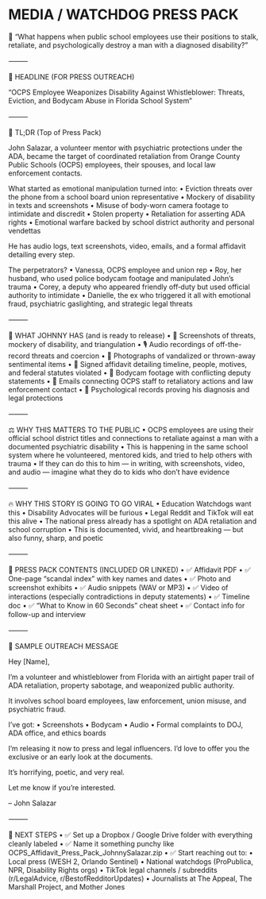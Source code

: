 # MEDIA / WATCHDOG PRESS PACK

🎯 “What happens when public school employees use their positions to stalk, retaliate, and psychologically destroy a man with a diagnosed disability?”

⸻

📣 HEADLINE (FOR PRESS OUTREACH)

“OCPS Employee Weaponizes Disability Against Whistleblower: Threats, Eviction, and Bodycam Abuse in Florida School System”

⸻

🧠 TL;DR (Top of Press Pack)

John Salazar, a volunteer mentor with psychiatric protections under the ADA, became the target of coordinated retaliation from Orange County Public Schools (OCPS) employees, their spouses, and local law enforcement contacts.

What started as emotional manipulation turned into:
	•	Eviction threats over the phone from a school board union representative
	•	Mockery of disability in texts and screenshots
	•	Misuse of body-worn camera footage to intimidate and discredit
	•	Stolen property
	•	Retaliation for asserting ADA rights
	•	Emotional warfare backed by school district authority and personal vendettas

He has audio logs, text screenshots, video, emails, and a formal affidavit detailing every step.

The perpetrators?
	•	Vanessa, OCPS employee and union rep
	•	Roy, her husband, who used police bodycam footage and manipulated John’s trauma
	•	Corey, a deputy who appeared friendly off‑duty but used official authority to intimidate
	•	Danielle, the ex who triggered it all with emotional fraud, psychiatric gaslighting, and strategic legal threats

⸻

🧾 WHAT JOHNNY HAS (and is ready to release)
	•	💬 Screenshots of threats, mockery of disability, and triangulation
	•	🎙️ Audio recordings of off-the-record threats and coercion
	•	📸 Photographs of vandalized or thrown-away sentimental items
	•	📄 Signed affidavit detailing timeline, people, motives, and federal statutes violated
	•	🎥 Bodycam footage with conflicting deputy statements
	•	📧 Emails connecting OCPS staff to retaliatory actions and law enforcement contact
	•	🧠 Psychological records proving his diagnosis and legal protections

⸻

⚖️ WHY THIS MATTERS TO THE PUBLIC
	•	OCPS employees are using their official school district titles and connections to retaliate against a man with a documented psychiatric disability
	•	This is happening in the same school system where he volunteered, mentored kids, and tried to help others with trauma
	•	If they can do this to him — in writing, with screenshots, video, and audio — imagine what they do to kids who don’t have evidence

⸻

🔥 WHY THIS STORY IS GOING TO GO VIRAL
	•	Education Watchdogs want this
	•	Disability Advocates will be furious
	•	Legal Reddit and TikTok will eat this alive
	•	The national press already has a spotlight on ADA retaliation and school corruption
	•	This is documented, vivid, and heartbreaking — but also funny, sharp, and poetic

⸻

🧨 PRESS PACK CONTENTS (INCLUDED OR LINKED)
	•	✅ Affidavit PDF
	•	✅ One-page “scandal index” with key names and dates
	•	✅ Photo and screenshot exhibits
	•	✅ Audio snippets (WAV or MP3)
	•	✅ Video of interactions (especially contradictions in deputy statements)
	•	✅ Timeline doc
	•	✅ “What to Know in 60 Seconds” cheat sheet
	•	✅ Contact info for follow-up and interview

⸻

💬 SAMPLE OUTREACH MESSAGE

Hey [Name],

I’m a volunteer and whistleblower from Florida with an airtight paper trail of ADA retaliation, property sabotage, and weaponized public authority.

It involves school board employees, law enforcement, union misuse, and psychiatric fraud.

I’ve got:
	•	Screenshots
	•	Bodycam
	•	Audio
	•	Formal complaints to DOJ, ADA office, and ethics boards

I’m releasing it now to press and legal influencers. I’d love to offer you the exclusive or an early look at the documents.

It’s horrifying, poetic, and very real.

Let me know if you’re interested.

– John Salazar

⸻

🏁 NEXT STEPS
	•	✅ Set up a Dropbox / Google Drive folder with everything cleanly labeled
	•	✅ Name it something punchy like OCPS_Affidavit_Press_Pack_JohnnySalazar.zip
	•	✅ Start reaching out to:
	•	Local press (WESH 2, Orlando Sentinel)
	•	National watchdogs (ProPublica, NPR, Disability Rights orgs)
	•	TikTok legal channels / subreddits (r/LegalAdvice, r/BestofRedditorUpdates)
	•	Journalists at The Appeal, The Marshall Project, and Mother Jones
